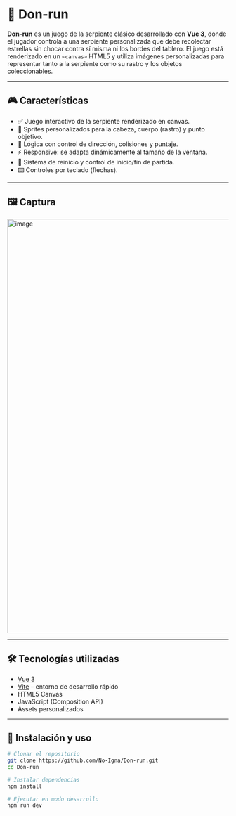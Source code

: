 # 🐍 Don-run

**Don-run** es un juego de la serpiente clásico desarrollado con **Vue 3**, donde el jugador controla a una serpiente personalizada que debe recolectar estrellas sin chocar contra sí misma ni los bordes del tablero. El juego está renderizado en un `<canvas>` HTML5 y utiliza imágenes personalizadas para representar tanto a la serpiente como su rastro y los objetos coleccionables.

---

## 🎮 Características

- ✅ Juego interactivo de la serpiente renderizado en canvas.
- 🎨 Sprites personalizados para la cabeza, cuerpo (rastro) y punto objetivo.
- 🧠 Lógica con control de dirección, colisiones y puntaje.
- ⚡ Responsive: se adapta dinámicamente al tamaño de la ventana.
- 🔄 Sistema de reinicio y control de inicio/fin de partida.
- ⌨️ Controles por teclado (flechas).

---

## 🖼️ Captura

<img width="1870" height="943" alt="image" src="https://github.com/user-attachments/assets/bac36b45-cfcc-4eba-9d29-cccfc6afc493" />


---

## 🛠️ Tecnologías utilizadas

- [Vue 3](https://vuejs.org/)
- [Vite](https://vitejs.dev/) – entorno de desarrollo rápido
- HTML5 Canvas
- JavaScript (Composition API)
- Assets personalizados

---

## 🚀 Instalación y uso

```bash
# Clonar el repositorio
git clone https://github.com/No-Igna/Don-run.git
cd Don-run

# Instalar dependencias
npm install

# Ejecutar en modo desarrollo
npm run dev
